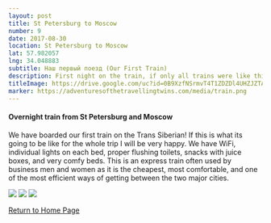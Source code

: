 ```yaml
---
layout: post
title: St Petersburg to Moscow
number: 9
date: 2017-08-30
location: St Petersburg to Moscow
lat: 57.982057
lng: 34.048883
subtitle: Наш первый поезд (Our First Train)
description: First night on the train, if only all trains were like this!
titleImage: https://drive.google.com/uc?id=0B9XzfNSrmvT4T1ZDZDl4UHZJZTA
marker: https://adventuresofthetravellingtwins.com/media/train.png
---
```


<h4>Overnight train from St Petersburg and Moscow</h4>

We have boarded our first train on the Trans Siberian! If this is what its going to be like for the whole trip I will be very happy. We have WiFi, individual lights on each bed, proper flushing toilets, snacks with juice boxes, and very comfy beds. This is an express train often used by business men and women as it is the cheapest, most comfortable, and one of the most efficient ways of getting between the two major cities.

<img src="https://drive.google.com/uc?id=0B9XzfNSrmvT4MGFSdS15eTN0SGc" class="image1">
<img src="https://drive.google.com/uc?id=0B9XzfNSrmvT4T1ZDZDl4UHZJZTA" class="image1">
<img src="https://drive.google.com/uc?id=0B9XzfNSrmvT4aTdZWTJWczVtS2s" class="image1">

<a href="https://adventuresofthetravellingtwins.com/">Return to Home Page</a>
